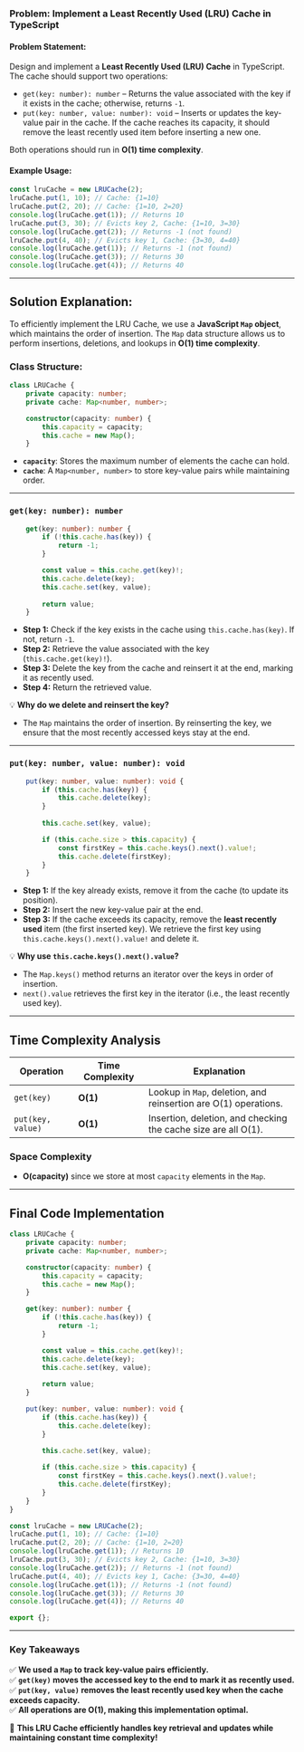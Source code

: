 ### **Problem: Implement a Least Recently Used (LRU) Cache in TypeScript**

#### **Problem Statement:**
Design and implement a **Least Recently Used (LRU) Cache** in TypeScript. The cache should support two operations:

- `get(key: number): number` – Returns the value associated with the key if it exists in the cache; otherwise, returns `-1`.
- `put(key: number, value: number): void` – Inserts or updates the key-value pair in the cache. If the cache reaches its capacity, it should remove the least recently used item before inserting a new one.

Both operations should run in **O(1) time complexity**.

#### **Example Usage:**
```typescript
const lruCache = new LRUCache(2);
lruCache.put(1, 10); // Cache: {1=10}
lruCache.put(2, 20); // Cache: {1=10, 2=20}
console.log(lruCache.get(1)); // Returns 10
lruCache.put(3, 30); // Evicts key 2, Cache: {1=10, 3=30}
console.log(lruCache.get(2)); // Returns -1 (not found)
lruCache.put(4, 40); // Evicts key 1, Cache: {3=30, 4=40}
console.log(lruCache.get(1)); // Returns -1 (not found)
console.log(lruCache.get(3)); // Returns 30
console.log(lruCache.get(4)); // Returns 40
```

---

## **Solution Explanation:**

To efficiently implement the LRU Cache, we use a **JavaScript `Map` object**, which maintains the order of insertion. The `Map` data structure allows us to perform insertions, deletions, and lookups in **O(1) time complexity**.

### **Class Structure:**
```typescript
class LRUCache {
    private capacity: number;
    private cache: Map<number, number>;

    constructor(capacity: number) {
        this.capacity = capacity;
        this.cache = new Map();
    }
```
- **`capacity`**: Stores the maximum number of elements the cache can hold.
- **`cache`**: A `Map<number, number>` to store key-value pairs while maintaining order.

---

### **`get(key: number): number`**
```typescript
    get(key: number): number {
        if (!this.cache.has(key)) {
            return -1;
        }

        const value = this.cache.get(key)!;
        this.cache.delete(key);
        this.cache.set(key, value);
        
        return value;
    }
```
- **Step 1:** Check if the key exists in the cache using `this.cache.has(key)`. If not, return `-1`.
- **Step 2:** Retrieve the value associated with the key (`this.cache.get(key)!`).
- **Step 3:** Delete the key from the cache and reinsert it at the end, marking it as recently used.
- **Step 4:** Return the retrieved value.

💡 **Why do we delete and reinsert the key?**
- The `Map` maintains the order of insertion. By reinserting the key, we ensure that the most recently accessed keys stay at the end.

---

### **`put(key: number, value: number): void`**
```typescript
    put(key: number, value: number): void {
        if (this.cache.has(key)) {
            this.cache.delete(key);
        }
        
        this.cache.set(key, value);

        if (this.cache.size > this.capacity) {
            const firstKey = this.cache.keys().next().value!;
            this.cache.delete(firstKey);
        }
    }
```
- **Step 1:** If the key already exists, remove it from the cache (to update its position).
- **Step 2:** Insert the new key-value pair at the end.
- **Step 3:** If the cache exceeds its capacity, remove the **least recently used** item (the first inserted key). We retrieve the first key using `this.cache.keys().next().value!` and delete it.

💡 **Why use `this.cache.keys().next().value`?**
- The `Map.keys()` method returns an iterator over the keys in order of insertion.
- `next().value` retrieves the first key in the iterator (i.e., the least recently used key).

---

## **Time Complexity Analysis**
| Operation | Time Complexity | Explanation |
|-----------|----------------|-------------|
| `get(key)` | **O(1)** | Lookup in `Map`, deletion, and reinsertion are O(1) operations. |
| `put(key, value)` | **O(1)** | Insertion, deletion, and checking the cache size are all O(1). |

### **Space Complexity**
- **O(capacity)** since we store at most `capacity` elements in the `Map`.

---

## **Final Code Implementation**
```typescript
class LRUCache {
    private capacity: number;
    private cache: Map<number, number>;

    constructor(capacity: number) {
        this.capacity = capacity;
        this.cache = new Map();
    }

    get(key: number): number {
        if (!this.cache.has(key)) {
            return -1;
        }

        const value = this.cache.get(key)!;
        this.cache.delete(key);
        this.cache.set(key, value);
        
        return value;
    }

    put(key: number, value: number): void {
        if (this.cache.has(key)) {
            this.cache.delete(key);
        }
        
        this.cache.set(key, value);

        if (this.cache.size > this.capacity) {
            const firstKey = this.cache.keys().next().value!;
            this.cache.delete(firstKey);
        }
    }
}

const lruCache = new LRUCache(2);
lruCache.put(1, 10); // Cache: {1=10}
lruCache.put(2, 20); // Cache: {1=10, 2=20}
console.log(lruCache.get(1)); // Returns 10
lruCache.put(3, 30); // Evicts key 2, Cache: {1=10, 3=30}
console.log(lruCache.get(2)); // Returns -1 (not found)
lruCache.put(4, 40); // Evicts key 1, Cache: {3=30, 4=40}
console.log(lruCache.get(1)); // Returns -1 (not found)
console.log(lruCache.get(3)); // Returns 30
console.log(lruCache.get(4)); // Returns 40

export {};
```

---

### **Key Takeaways**
✅ **We used a `Map` to track key-value pairs efficiently.**  
✅ **`get(key)` moves the accessed key to the end to mark it as recently used.**  
✅ **`put(key, value)` removes the least recently used key when the cache exceeds capacity.**  
✅ **All operations are O(1), making this implementation optimal.**  

🚀 **This LRU Cache efficiently handles key retrieval and updates while maintaining constant time complexity!**

